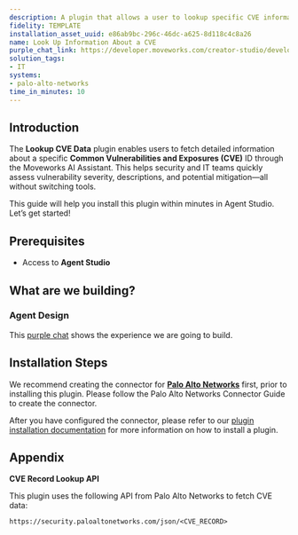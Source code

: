 ```yaml
---
description: A plugin that allows a user to lookup specific CVE information.
fidelity: TEMPLATE
installation_asset_uuid: e86ab9bc-296c-46dc-a625-8d118c4c8a26
name: Look Up Information About a CVE
purple_chat_link: https://developer.moveworks.com/creator-studio/developer-tools/purple-chat?conversation=%7B%22startTimestamp%22%3A%2211%3A43+AM%22%2C%22messages%22%3A%5B%7B%22parts%22%3A%5B%7B%22richText%22%3A%22Can+you+give+me+information+on+CVE-2025-0116%3F%22%7D%5D%2C%22role%22%3A%22user%22%7D%2C%7B%22parts%22%3A%5B%7B%22reasoningSteps%22%3A%5B%7B%22richText%22%3A%22%3Cp%3ELooking+up+CVE+details%3C%2Fp%3E%22%2C%22status%22%3A%22success%22%7D%5D%7D%2C%7B%22richText%22%3A%22%3Cp%3EHere+are+the+details+for+CVE-2025-0116%3A%3C%2Fp%3E%22%7D%2C%7B%22richText%22%3A%22%3Col%3E%5Cn++%3Cli%3EDescription%3A+This+is+a+Denial+of+Service+%28DoS%29+vulnerability+in+Palo+Alto+Networks+PAN-+OS+software.+It+causes+the+firewall+to+unexpectedly+reboot+when+processing+a+specially+crafted+LLDP+frame+sent+by+an+unauthenticated+adjacent+attacker.+Repeated+attempts+can+cause+the+firewall+to+enter+maintenance+mode.+This+issue+does+not+apply+to+Cloud+NGFWs+or+Prisma+Access+software.%3C%2Fli%3E%5Cn++%3Cli%3EAffected+Versions%3A%5Cn++++%3Col%3E%5Cn++++++%3Cli%3EPAN-OS%3A+Versions+11.2.0%2C+11.1.0%2C+10.2.0%2C+and+10.1.0+are+affected.%3C%2Fli%3E%5Cn++++++%3Cli%3ECloud+NGFW+and+Prisma+Access%3A+All+versions+are+unaffected.%3C%2Fli%3E%5Cn++++%3C%2Fol%3E%5Cn++%3C%2Fli%3E%5Cn++%3Cli%3EConfigurations%3A+To+be+vulnerable%2C+LLDP+must+be+enabled+in+the+PAN-OS+software+and+on+at+least+one+network+interface.+The+LLDP+profile+associated+with+an+interface+must+have+the+%5C%22Mode%5C%22+configured+to+%5C%22transmit-receive%5C%22+or+%5C%22receive-only%5C%22.%3C%2Fli%3E%5Cn++%3Cli%3ESolutions%3A%5Cn++++%3Col%3E%5Cn++++++%3Cli%3EUpgrade+to+the+following+versions+to+mitigate+the+issue%3A%5Cn++++++++%3Col%3E%5Cn++++++++++%3Cli%3EPAN-OS+11.2%3A+Upgrade+to+11.2.5+or+later.%3C%2Fli%3E%5Cn++++++++++%3Cli%3EPAN-OS+11.1%3A+Upgrade+to+11.1.8+or+later.%3C%2Fli%3E%5Cn++++++++++%3Cli%3EPAN-OS+10.2%3A+Upgrade+to+10.2.14+or+later.%3C%2Fli%3E%5Cn++++++++++%3Cli%3EPAN-OS+10.1%3A+Upgrade+to+10.1.14-h11+or+later.%3C%2Fli%3E%5Cn++++++++%3C%2Fol%3E%5Cn++++++%3C%2Fli%3E%5Cn++++%3C%2Fol%3E%5Cn++%3C%2Fli%3E%5Cn++%3Cli%3EWorkarounds%3A%5Cn++++%3Col%3E%5Cn++++++%3Cli%3EOption+1%3A+Disable+LLDP+if+not+in+use.%3C%2Fli%3E%5Cn++++++%3Cli%3EOption+2%3A+Disable+LLDP+for+network+interfaces.%3C%2Fli%3E%5Cn++++++%3Cli%3EOption+3%3A+Set+LLDP+mode+to+%5C%22transmit-only%5C%22+if+used+only+for+advertising+information.%3C%2Fli%3E%5Cn++++%3C%2Fol%3E%5Cn++%3C%2Fli%3E%5Cn++%3Cli%3EExploits%3A+Palo+Alto+Networks+is+not+aware+of+any+malicious+exploitation+of+this+issue.%3C%2Fli%3E%5Cn++%3Cli%3EImpact%3A+The+vulnerability+is+classified+under+CAPEC-153+Input+Data+Manipulation.%3C%2Fli%3E%5Cn++%3Cli%3EMetrics%3A+The+CVSS+score+is+6.8%2C+indicating+a+medium+severity+level.%3C%2Fli%3E%5Cn%3C%2Fol%3E%5Cn%3Cp%3E%3Cbr%3E%5CnFor+more+detailed+information%2C+you+can+access+the+Palo+Alto+Networks+security+advisory.%3C%2Fp%3E%22%7D%5D%2C%22role%22%3A%22assistant%22%7D%5D%7D
solution_tags:
- IT
systems:
- palo-alto-networks
time_in_minutes: 10
---
```

## Introduction

The **Lookup CVE Data** plugin enables users to fetch detailed information about a specific **Common Vulnerabilities and Exposures (CVE)** ID through the Moveworks AI Assistant. This helps security and IT teams quickly assess vulnerability severity, descriptions, and potential mitigation—all without switching tools.

This guide will help you install this plugin within minutes in Agent Studio. Let’s get started!

## Prerequisites

- Access to **Agent Studio**

## What are we building?

### Agent Design

This [purple chat](https://developer.moveworks.com/creator-studio/developer-tools/purple-chat?conversation=%7B%22startTimestamp%22%3A%2211%3A43+AM%22%2C%22messages%22%3A%5B%7B%22parts%22%3A%5B%7B%22richText%22%3A%22Can+you+give+me+information+on+CVE-2025-0116%3F%22%7D%5D%2C%22role%22%3A%22user%22%7D%2C%7B%22parts%22%3A%5B%7B%22reasoningSteps%22%3A%5B%7B%22richText%22%3A%22%3Cp%3ELooking+up+CVE+details%3C%2Fp%3E%22%2C%22status%22%3A%22success%22%7D%5D%7D%2C%7B%22richText%22%3A%22%3Cp%3EHere+are+the+details+for+CVE-2025-0116%3A%3C%2Fp%3E%22%7D%2C%7B%22richText%22%3A%22%3Col%3E%5Cn++%3Cli%3EDescription%3A+This+is+a+Denial+of+Service+%28DoS%29+vulnerability+in+Palo+Alto+Networks+PAN-+OS+software.+It+causes+the+firewall+to+unexpectedly+reboot+when+processing+a+specially+crafted+LLDP+frame+sent+by+an+unauthenticated+adjacent+attacker.+Repeated+attempts+can+cause+the+firewall+to+enter+maintenance+mode.+This+issue+does+not+apply+to+Cloud+NGFWs+or+Prisma+Access+software.%3C%2Fli%3E%5Cn++%3Cli%3EAffected+Versions%3A%5Cn++++%3Col%3E%5Cn++++++%3Cli%3EPAN-OS%3A+Versions+11.2.0%2C+11.1.0%2C+10.2.0%2C+and+10.1.0+are+affected.%3C%2Fli%3E%5Cn++++++%3Cli%3ECloud+NGFW+and+Prisma+Access%3A+All+versions+are+unaffected.%3C%2Fli%3E%5Cn++++%3C%2Fol%3E%5Cn++%3C%2Fli%3E%5Cn++%3Cli%3EConfigurations%3A+To+be+vulnerable%2C+LLDP+must+be+enabled+in+the+PAN-OS+software+and+on+at+least+one+network+interface.+The+LLDP+profile+associated+with+an+interface+must+have+the+%5C%22Mode%5C%22+configured+to+%5C%22transmit-receive%5C%22+or+%5C%22receive-only%5C%22.%3C%2Fli%3E%5Cn++%3Cli%3ESolutions%3A%5Cn++++%3Col%3E%5Cn++++++%3Cli%3EUpgrade+to+the+following+versions+to+mitigate+the+issue%3A%5Cn++++++++%3Col%3E%5Cn++++++++++%3Cli%3EPAN-OS+11.2%3A+Upgrade+to+11.2.5+or+later.%3C%2Fli%3E%5Cn++++++++++%3Cli%3EPAN-OS+11.1%3A+Upgrade+to+11.1.8+or+later.%3C%2Fli%3E%5Cn++++++++++%3Cli%3EPAN-OS+10.2%3A+Upgrade+to+10.2.14+or+later.%3C%2Fli%3E%5Cn++++++++++%3Cli%3EPAN-OS+10.1%3A+Upgrade+to+10.1.14-h11+or+later.%3C%2Fli%3E%5Cn++++++++%3C%2Fol%3E%5Cn++++++%3C%2Fli%3E%5Cn++++%3C%2Fol%3E%5Cn++%3C%2Fli%3E%5Cn++%3Cli%3EWorkarounds%3A%5Cn++++%3Col%3E%5Cn++++++%3Cli%3EOption+1%3A+Disable+LLDP+if+not+in+use.%3C%2Fli%3E%5Cn++++++%3Cli%3EOption+2%3A+Disable+LLDP+for+network+interfaces.%3C%2Fli%3E%5Cn++++++%3Cli%3EOption+3%3A+Set+LLDP+mode+to+%5C%22transmit-only%5C%22+if+used+only+for+advertising+information.%3C%2Fli%3E%5Cn++++%3C%2Fol%3E%5Cn++%3C%2Fli%3E%5Cn++%3Cli%3EExploits%3A+Palo+Alto+Networks+is+not+aware+of+any+malicious+exploitation+of+this+issue.%3C%2Fli%3E%5Cn++%3Cli%3EImpact%3A+The+vulnerability+is+classified+under+CAPEC-153+Input+Data+Manipulation.%3C%2Fli%3E%5Cn++%3Cli%3EMetrics%3A+The+CVSS+score+is+6.8%2C+indicating+a+medium+severity+level.%3C%2Fli%3E%5Cn%3C%2Fol%3E%5Cn%3Cp%3E%3Cbr%3E%5CnFor+more+detailed+information%2C+you+can+access+the+Palo+Alto+Networks+security+advisory.%3C%2Fp%3E%22%7D%5D%2C%22role%22%3A%22assistant%22%7D%5D%7D) shows the experience we are going to build.

## Installation Steps

We recommend creating the connector for [**Palo Alto Networks**](https://developer.moveworks.com/creator-studio/resources/connector?id=palo-alto-networks) first, prior to installing this plugin. Please follow the Palo Alto Networks Connector Guide to create the connector. 

After you have configured the connector, please refer to our [plugin installation documentation](https://help.moveworks.com/docs/ai-agent-marketplace-installation) for more information on how to install a plugin.

## Appendix

**CVE Record Lookup API**

This plugin uses the following API from Palo Alto Networks to fetch CVE data:

```
https://security.paloaltonetworks.com/json/<CVE_RECORD>
```